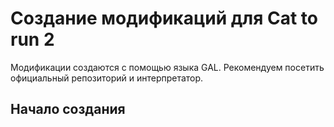 # Создание модификаций для Cat to run 2

Модификации создаются с помощью языка GAL. Рекомендуем посетить официальный репозиторий и интерпретатор.

## Начало создания

